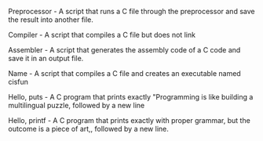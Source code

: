 Preprocessor -  A script that runs a C file through the preprocessor and save the result into another file.

Compiler - A script that compiles a C file but does not link

Assembler - A script that generates the assembly code of a C code and save it in an output file.

Name - A script that compiles a C file and creates an executable named cisfun

Hello, puts - A C program that prints exactly "Programming is like building a multilingual puzzle, followed by a new line

Hello, printf - A C program that prints exactly with proper grammar, but the outcome is a piece of art,, followed by a new line.
